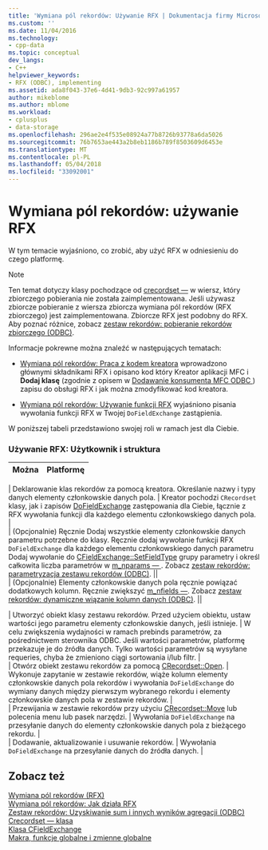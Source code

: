```yaml
---
title: 'Wymiana pól rekordów: Używanie RFX | Dokumentacja firmy Microsoft'
ms.custom: ''
ms.date: 11/04/2016
ms.technology:
- cpp-data
ms.topic: conceptual
dev_langs:
- C++
helpviewer_keywords:
- RFX (ODBC), implementing
ms.assetid: ada8f043-37e6-4d41-9db3-92c997a61957
author: mikeblome
ms.author: mblome
ms.workload:
- cplusplus
- data-storage
ms.openlocfilehash: 296ae2e4f535e08924a77b8726b93778a6da5026
ms.sourcegitcommit: 76b7653ae443a2b8eb1186b789f8503609d6453e
ms.translationtype: MT
ms.contentlocale: pl-PL
ms.lasthandoff: 05/04/2018
ms.locfileid: "33092001"
---
```

# <a name="record-field-exchange-using-rfx"></a>Wymiana pól rekordów: używanie RFX
W tym temacie wyjaśniono, co zrobić, aby użyć RFX w odniesieniu do czego platformę.  
  
> [!NOTE]
>  Ten temat dotyczy klasy pochodzące od [crecordset —](../../mfc/reference/crecordset-class.md) w wiersz, który zbiorczego pobierania nie została zaimplementowana. Jeśli używasz zbiorcze pobieranie z wiersza zbiorcza wymiana pól rekordów (RFX zbiorczego) jest zaimplementowana. Zbiorcze RFX jest podobny do RFX. Aby poznać różnice, zobacz [zestaw rekordów: pobieranie rekordów zbiorczego (ODBC)](../../data/odbc/recordset-fetching-records-in-bulk-odbc.md).  
  
 Informacje pokrewne można znaleźć w następujących tematach:  
  
-   [Wymiana pól rekordów: Praca z kodem kreatora](../../data/odbc/record-field-exchange-working-with-the-wizard-code.md) wprowadzono głównymi składnikami RFX i opisano kod który Kreator aplikacji MFC i **Dodaj klasę** (zgodnie z opisem w [Dodawanie konsumenta MFC ODBC ](../../mfc/reference/adding-an-mfc-odbc-consumer.md)) zapisu do obsługi RFX i jak można zmodyfikować kod kreatora.  
  
-   [Wymiana pól rekordów: Używanie funkcji RFX](../../data/odbc/record-field-exchange-using-the-rfx-functions.md) wyjaśniono pisania wywołania funkcji RFX w Twojej `DoFieldExchange` zastąpienia.  
  
 W poniższej tabeli przedstawiono swojej roli w ramach jest dla Ciebie.  
  
### <a name="using-rfx-you-and-the-framework"></a>Używanie RFX: Użytkownik i struktura  
  
|Można|Platformę|  
|---------|-------------------|  

| Deklarowanie klas rekordów za pomocą kreatora. Określanie nazwy i typy danych elementy członkowskie danych pola. | Kreator pochodzi `CRecordset` klasy, jak i zapisów [DoFieldExchange](../../mfc/reference/crecordset-class.md#dofieldexchange) zastępowania dla Ciebie, łącznie z RFX wywołania funkcji dla każdego elementu członkowskiego danych pola. |  
| (Opcjonalnie) Ręcznie Dodaj wszystkie elementy członkowskie danych parametru potrzebne do klasy. Ręcznie dodaj wywołanie funkcji RFX `DoFieldExchange` dla każdego elementu członkowskiego danych parametru Dodaj wywołanie do [CFieldExchange::SetFieldType](../../mfc/reference/cfieldexchange-class.md#setfieldtype) grupy parametry i określ całkowita liczba parametrów w [m_nparams — ](../../mfc/reference/crecordset-class.md#m_nparams). Zobacz [zestaw rekordów: parametryzacja zestawu rekordów (ODBC)](../../data/odbc/recordset-parameterizing-a-recordset-odbc.md). ||  
| (Opcjonalnie) Elementy członkowskie danych pola ręcznie powiązać dodatkowych kolumn. Ręcznie zwiększyć [m_nfields —](../../mfc/reference/crecordset-class.md#m_nfields). Zobacz [zestaw rekordów: dynamiczne wiązanie kolumn danych (ODBC)](../../data/odbc/recordset-dynamically-binding-data-columns-odbc.md). ||  

| Utworzyć obiekt klasy zestawu rekordów. Przed użyciem obiektu, ustaw wartości jego parametru elementy członkowskie danych, jeśli istnieje. | W celu zwiększenia wydajności w ramach prebinds parametrów, za pośrednictwem sterownika ODBC. Jeśli wartości parametrów, platformę przekazuje je do źródła danych. Tylko wartości parametrów są wysyłane requeries, chyba że zmieniono ciągi sortowania i/lub filtr. |  
| Otwórz obiekt zestawu rekordów za pomocą [CRecordset::Open](../../mfc/reference/crecordset-class.md#open). | Wykonuje zapytanie w zestawie rekordów, wiąże kolumn elementy członkowskie danych pola rekordów i wywołania `DoFieldExchange` do wymiany danych między pierwszym wybranego rekordu i elementy członkowskie danych pola w zestawie rekordów. |  
| Przewijania w zestawie rekordów przy użyciu [CRecordset::Move](../../mfc/reference/crecordset-class.md#move) lub polecenia menu lub pasek narzędzi. | Wywołania `DoFieldExchange` na przesyłanie danych do elementy członkowskie danych pola z bieżącego rekordu. |  
| Dodawanie, aktualizowanie i usuwanie rekordów. | Wywołania `DoFieldExchange` na przesyłanie danych do źródła danych. |  
  
## <a name="see-also"></a>Zobacz też  
 [Wymiana pól rekordów (RFX)](../../data/odbc/record-field-exchange-rfx.md)   
 [Wymiana pól rekordów: Jak działa RFX](../../data/odbc/record-field-exchange-how-rfx-works.md)   
 [Zestaw rekordów: Uzyskiwanie sum i innych wyników agregacji (ODBC)](../../data/odbc/recordset-obtaining-sums-and-other-aggregate-results-odbc.md)   
 [Crecordset — klasa](../../mfc/reference/crecordset-class.md)   
 [Klasa CFieldExchange](../../mfc/reference/cfieldexchange-class.md)   
 [Makra, funkcje globalne i zmienne globalne](../../mfc/reference/mfc-macros-and-globals.md)


